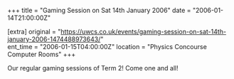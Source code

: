 +++
title = "Gaming Session on Sat 14th January 2006"
date = "2006-01-14T21:00:00Z"

[extra]
original = "https://uwcs.co.uk/events/gaming-session-on-sat-14th-january-2006-1474488973643/"    
ent_time = "2006-01-15T04:00:00Z"
location = "Physics Concourse Computer Rooms"
+++

Our regular gaming sessions of Term 2\! Come one and all\!

